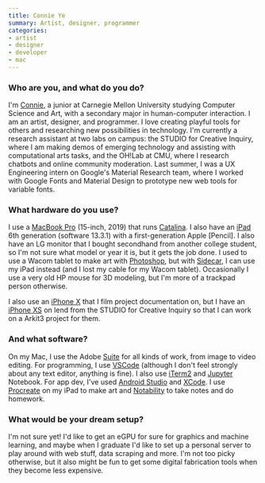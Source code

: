 ```yaml
---
title: Connie Ye
summary: Artist, designer, programmer
categories:
- artist
- designer
- developer
- mac
---
```


### Who are you, and what do you do?

I'm [Connie](https://connieye.com/ "Connie's website."), a junior at Carnegie Mellon University studying Computer Science and Art, with a secondary major in human-computer interaction. I am an artist, designer, and programmer. I love creating playful tools for others and researching new possibilities in technology. I'm currently a research assistant at two labs on campus: the STUDIO for Creative Inquiry, where I am making demos of emerging technology and assisting with computational arts tasks, and the OH!Lab at CMU, where I research chatbots and online community moderation. Last summer, I was a UX Engineering intern on Google's Material Research team, where I worked with Google Fonts and Material Design to prototype new web tools for variable fonts.

### What hardware do you use?

I use a [MacBook Pro][macbook-pro] (15-inch, 2019) that runs [Catalina][macos]. I also have an [iPad][] 6th generation (software 13.3.1) with a first-generation Apple [Pencil]. I also have an LG monitor that I bought secondhand from another college student, so I'm not sure what model or year it is, but it gets the job done. I used to use a Wacom tablet to make art with [Photoshop][], but with [Sidecar](https://support.apple.com/en-us/HT210380 "The Apple support document showing you how to use your iPad as a second screen."), I can use my iPad instead (and I lost my cable for my Wacom tablet). Occasionally I use a very old HP mouse for 3D modeling, but I'm more of a trackpad person otherwise.

I also use an [iPhone X][iphone-x] that I film project documentation on, but I have an [iPhone XS][iphone-xs] on lend from the STUDIO for Creative Inquiry so that I can work on a Arkit3 project for them.

### And what software?

On my Mac, I use the Adobe [Suite][creative-suite] for all kinds of work, from image to video editing. For programming, I use [VSCode][visual-studio-code] (although I don't feel strongly about any text editor, anything is fine). I also use [iTerm2][] and [Jupyter][] Notebook. For app dev, I've used [Android Studio][android-studio] and [XCode][]. I use [Procreate][procreate-ios] on my iPad to make art and [Notability][notability-ios] to take notes and do homework.

### What would be your dream setup?

I'm not sure yet! I'd like to get an eGPU for sure for graphics and machine learning, and maybe when I graduate I'd like to set up a personal server to play around with web stuff, data scraping and more. I'm not too picky otherwise, but it also might be fun to get some digital fabrication tools when they become less expensive.

[android-studio]: https://developer.android.com/studio/intro/index.html "An IDE for Android app development."
[creative-suite]: https://www.adobe.com/creativecloud.html "A collection of design tools."
[ipad]: https://www.apple.com/ipad/ "A tablet device."
[iphone-x]: https://en.wikipedia.org/wiki/IPhone_X "A 5.8 inch smartphone."
[iphone-xs]: https://en.wikipedia.org/wiki/IPhone_XS "A 5.8 inch iOS phone."
[iterm2]: https://iterm2.com/ "An alternative terminal application for Mac OS X."
[jupyter]: https://jupyter.org/ "Web-based live document software."
[macbook-pro]: https://www.apple.com/macbook-pro/ "A laptop."
[macos]: https://en.wikipedia.org/wiki/MacOS "An operating system for Mac hardware."
[notability-ios]: https://itunes.apple.com/us/app/notability/id360593530 "A note-taking app."
[photoshop]: https://www.adobe.com/products/photoshop.html "A bitmap image editor."
[procreate-ios]: https://itunes.apple.com/us/app/procreate/id425073498 "A powerful illustration app."
[visual-studio-code]: https://code.visualstudio.com/ "A development IDE."
[xcode]: https://en.wikipedia.org/wiki/Xcode "An IDE for Mac developers."
